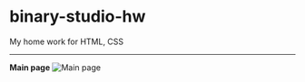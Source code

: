 # binary-studio-hw
My home work for HTML, CSS
***

**Main page**
![Main page](https://github.com/Minor353/-LS-MrBurger/blob/master/des.jpg)
